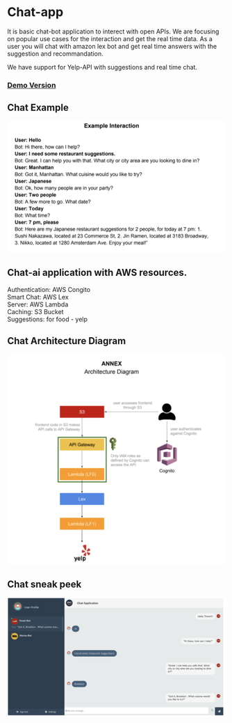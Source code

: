 # Chat-app

It is basic chat-bot application to interect with open APIs. We are focusing on popular use cases for the interaction and get the real time data. As a user you will chat with amazon lex bot and get real time answers with the suggestion and recommandation.

We have support for Yelp-API with suggestions and real time chat. <br/>
### [Demo Version]( https://chat1-app.auth.us-west-2.amazoncognito.com/login?response_type=token&client_id=519apbf5kblmhjt7h3qsljdeba&redirect_uri=https://s3-us-west-2.amazonaws.com/chat1-backet/index.html)

## Chat Example

![example](/temp/chat-example.png)

## Chat-ai application with AWS resources.

Authentication: AWS Congito<br/>
Smart Chat: AWS Lex<br/>
Server: AWS Lambda<br/>
Caching: S3 Bucket<br/>
Suggestions: for food - yelp<br/>

## Chat Architecture Diagram

![diagram](/temp/arch-diag.png)


## Chat sneak peek

![snap](/temp/chat-front.png)
